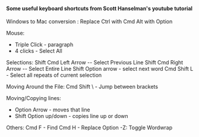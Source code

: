 #### Some useful keyboard shortcuts from Scott Hanselman's youtube tutorial

Windows to Mac conversion :
Replace 
Ctrl with Cmd
Alt with Option


Mouse:
- Triple Click - paragraph
- 4 clicks - Select All

Selections:
Shift Cmd Left Arrow -- Select Previous Line
Shift Cmd Right Arrow -- Select Entire Line
Shift Option arrow - select next word
Cmd Shift L - Select all repeats of current selection

Moving Around the File:
Cmd Shift \ - Jump between brackets

Moving/Copying lines:
 - Option Arrow - moves that line
- Shift Option up/down - copies line up or down



Others:
Cmd F - Find
Cmd H - Replace
Option -Z: Toggle Wordwrap



